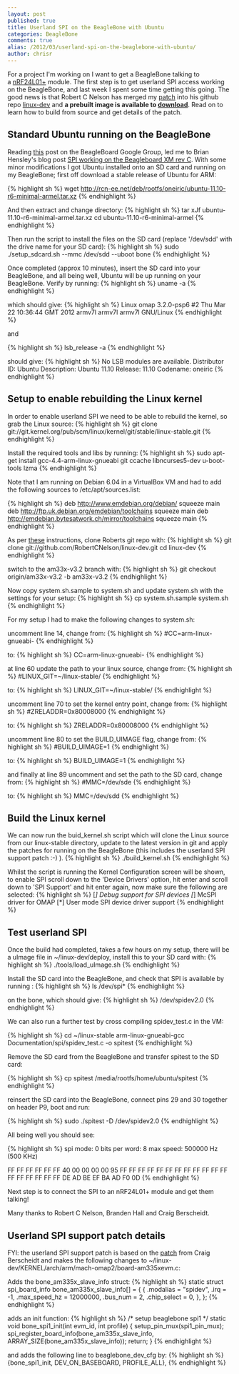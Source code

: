 ```yaml
---
layout: post
published: true
title: Userland SPI on the BeagleBone with Ubuntu
categories: BeagleBone
comments: true
alias: /2012/03/userland-spi-on-the-beaglebone-with-ubuntu/
author: chrisr
---
```


For a project I'm working on I want to get a BeagleBone talking to a <a title="nRF24L01+" href="http://iteadstudio.com/store/index.php?main_page=product_info&amp;cPath=7&amp;products_id=53&amp;zenid=p5ib08mkl698ilq9ch2eqfcf82">nRF24L01+</a> module. The first step is to get userland SPI access working on the BeagleBone, and last week I spent some time getting this going.<a id="more"></a><a id="more-112"></a> The good news is that Robert C Nelson has merged my <a title="Patch to add BeagleBone userspace SPI support" href="https://github.com/RobertCNelson/linux-dev/pull/3">patch</a> into his github repo <a href="https://github.com/RobertCNelson/linux-dev">linux-dev</a> and <strong>a prebuilt image is available to <a href="http://rcn-ee.net/deb/oneiric-armel/v3.2.0-psp6/">download</a></strong>. Read on to learn how to build from source and get details of the patch.<!-- more -->

## Standard Ubuntu running on the BeagleBone
Reading <a title="Userland SPI working on BeagleBone - how best to share?" href="https://groups.google.com/forum/?fromgroups#!topic/beagleboard/GjWljMXyAJM">this</a> post on the BeagleBoard Google Group, led me to Brian Hensley's blog post <a title="SPI working on the Beagleboard XM rev C" href="http://www.brianhensley.net/2012/02/spi-working-on-beagleboard-xm-rev-c.html">SPI working on the Beagleboard XM rev C</a>. With some minor modifications I got Ubuntu installed onto an SD card and running on my BeagleBone; first off download a stable release of Ubuntu for ARM:

{% highlight sh %}
wget http://rcn-ee.net/deb/rootfs/oneiric/ubuntu-11.10-r6-minimal-armel.tar.xz
{% endhighlight %}

And then extract and change directory:
{% highlight sh %}
tar xJf ubuntu-11.10-r6-minimal-armel.tar.xz
cd ubuntu-11.10-r6-minimal-armel
{% endhighlight %}

Then run the script to install the files on the SD card (replace '/dev/sdd' with the drive name for your SD card):
{% highlight sh %}
sudo ./setup_sdcard.sh --mmc /dev/sdd --uboot bone
{% endhighlight %}

Once completed (approx 10 minutes), insert the SD card into your BeagleBone, and all being well, Ubuntu will be up running on your BeagleBone. Verify by running:
{% highlight sh %}
uname -a
{% endhighlight %}

which should give:
{% highlight sh %}
Linux omap 3.2.0-psp6 #2 Thu Mar 22 10:36:44 GMT 2012 armv7l armv7l armv7l GNU/Linux
{% endhighlight %}

and

{% highlight sh %}
lsb_release -a
{% endhighlight %}

should give:
{% highlight sh %}
No LSB modules are available.
Distributor ID: Ubuntu
Description:    Ubuntu 11.10
Release:        11.10
Codename:       oneiric
{% endhighlight %}

<h2>Setup to enable rebuilding the Linux kernel</h2>
In order to enable userland SPI we need to be able to rebuild the kernel, so grab the Linux source:
{% highlight sh %}
git clone git://git.kernel.org/pub/scm/linux/kernel/git/stable/linux-stable.git
{% endhighlight %}

Install the required tools and libs by running:
{% highlight sh %}
sudo apt-get install gcc-4.4-arm-linux-gnueabi git ccache libncurses5-dev u-boot-tools lzma
{% endhighlight %}

Note that I am running on Debian 6.04 in a VirtualBox VM and had to add the following sources to /etc/apt/sources.list:

{% highlight sh %}
deb http://www.emdebian.org/debian/ squeeze main
deb http://ftp.uk.debian.org/emdebian/toolchains squeeze main
deb http://emdebian.bytesatwork.ch/mirror/toolchains squeeze main
{% endhighlight %}

As per <a href="http://elinux.org/BeagleBoardUbuntu#Demo_Image">these</a> instructions, clone Roberts git repo with:
{% highlight sh %}
git clone git://github.com/RobertCNelson/linux-dev.git
cd linux-dev
{% endhighlight %}

switch to the am33x-v3.2 branch with:
{% highlight sh %}
git checkout origin/am33x-v3.2 -b am33x-v3.2
{% endhighlight %}

Now copy system.sh.sample to system.sh and update system.sh with the settings for your setup:
{% highlight sh %}
cp system.sh.sample system.sh
{% endhighlight %}

For my setup I had to make the following changes to system.sh:

uncomment line 14, change from:
{% highlight sh %}
#CC=arm-linux-gnueabi-
{% endhighlight %}

to:
{% highlight sh %}
CC=arm-linux-gnueabi-
{% endhighlight %}

at line 60 update the path to your linux source, change from:
{% highlight sh %}
#LINUX_GIT=~/linux-stable/
{% endhighlight %}

to:
{% highlight sh %}
LINUX_GIT=~/linux-stable/
{% endhighlight %}

uncomment line 70 to set the kernel entry point, change from:
{% highlight sh %}
#ZRELADDR=0x80008000
{% endhighlight %}

to:
{% highlight sh %}
ZRELADDR=0x80008000
{% endhighlight %}

uncomment line 80 to set the BUILD_UIMAGE flag, change from:
{% highlight sh %}
#BUILD_UIMAGE=1
{% endhighlight %}

to:
{% highlight sh %}
BUILD_UIMAGE=1
{% endhighlight %}

and finally at line 89 uncomment and set the path to the SD card, change from:
{% highlight sh %}
#MMC=/dev/sde
{% endhighlight %}

to:
{% highlight sh %}
MMC=/dev/sdd
{% endhighlight %}

<h2>Build the Linux kernel</h2>
We can now run the buid_kernel.sh script which will clone the Linux source from our linux-stable directory, update to the latest version in git and apply the patches for running on the BeagleBone (this includes the userland SPI support patch :-) ).
{% highlight sh %}
./build_kernel.sh
{% endhighlight %}

Whilst the script is running the Kernel Configuration screen will be shown, to enable SPI scroll down to the 'Device Drivers' option, hit enter and scroll down to 'SPI Support' and hit enter again, now make sure the following are selected:
{% highlight sh %}
[*] Debug support for SPI devices
[*] McSPI driver for OMAP
[*] User mode SPI device driver support
{% endhighlight %}

<h2>Test userland SPI</h2>
Once the build had completed, takes a few hours on my setup, there will be a uImage file in ~/linux-dev/deploy, install this to your SD card with:
{% highlight sh %}
./tools/load_uImage.sh
{% endhighlight %}

Install the SD card into the BeagleBone, and check that SPI is available by running :
{% highlight sh %}
ls /dev/spi*
{% endhighlight %}

on the bone, which should give:
{% highlight sh %}
/dev/spidev2.0
{% endhighlight %}

We can also run a further test by cross compiling spidev_test.c in the VM:

{% highlight sh %}
cd ~/linux-stable
arm-linux-gnueabi-gcc Documentation/spi/spidev_test.c -o spitest
{% endhighlight %}

Remove the SD card from the BeagleBone and transfer spitest to the SD card:

{% highlight sh %}
cp spitest /media/rootfs/home/ubuntu/spitest
{% endhighlight %}

reinsert the SD card into the BeagleBone, connect pins 29 and 30 together on header P9, boot and run:

{% highlight sh %}
sudo ./spitest -D /dev/spidev2.0
{% endhighlight %}

All being well you should see:

{% highlight sh %}
spi mode: 0
bits per word: 8
max speed: 500000 Hz (500 KHz)

FF FF FF FF FF FF
40 00 00 00 00 95
FF FF FF FF FF FF
FF FF FF FF FF FF
FF FF FF FF FF FF
DE AD BE EF BA AD
F0 0D
{% endhighlight %}

Next step is to connect the SPI to an nRF24L01+ module and get them talking!

Many thanks to Robert C Nelson, Branden Hall and Craig Berscheidt.


<h2>Userland SPI support patch details</h2>
FYI: the userland SPI support patch is based on the <a href="https://groups.google.com/forum/#!topic/beagleboard/B3akyoyjwG4/discussion">patch</a> from Craig Berscheidt and makes the following changes to ~/linux-dev/KERNEL/arch/arm/mach-omap2/board-am335xevm.c:

Adds the bone_am335x_slave_info struct:
{% highlight sh %}
static struct spi_board_info bone_am335x_slave_info[] = {
  {
    .modalias      = "spidev",
    .irq           = -1,
    .max_speed_hz  = 12000000,
    .bus_num       = 2,
    .chip_select   = 0,
  },
};
{% endhighlight %}

adds an init function:
{% highlight sh %}
/* setup beaglebone spi1 */
static void bone_spi1_init(int evm_id, int profile)
{
  setup_pin_mux(spi1_pin_mux);
  spi_register_board_info(bone_am335x_slave_info, 
    ARRAY_SIZE(bone_am335x_slave_info));
  return;
}
{% endhighlight %}

and adds the following line to beaglebone_dev_cfg by:
{% highlight sh %}
  {bone_spi1_init,	DEV_ON_BASEBOARD, PROFILE_ALL},
{% endhighlight %}
